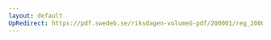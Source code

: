 ```yaml
---
layout: default
UpRedirect: https://pdf.swedeb.se/riksdagen-volumeG-pdf/200001/reg_200001/reg_200001_0548.pdf
---
```

